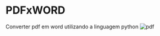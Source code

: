 # PDFxWORD
Converter pdf em word utilizando a linguagem python
![pdf](https://user-images.githubusercontent.com/37186843/125934585-e7f0f7c5-c5ce-494c-b9e4-16363c0d7933.PNG)
